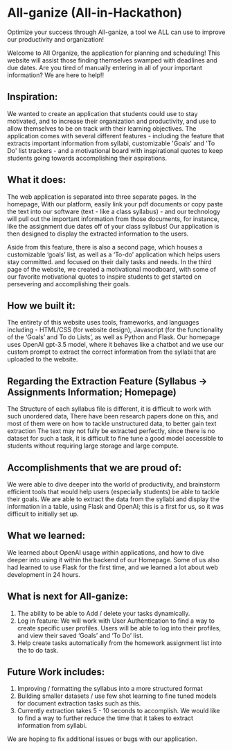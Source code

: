 # All-ganize (All-in-Hackathon)
Optimize your success through All-ganize, a tool we ALL can use to improve our productivity and organization!

Welcome to All Organize, the application for planning and scheduling! This website will assist those finding themselves swamped with deadlines and due dates. Are you tired of manually entering in all of your important information? We are here to help!!

## Inspiration: 
We wanted to create an application that students could use to stay motivated, and to increase their organization and productivity, and use to allow themselves to be on track with their learning objectives. The application comes with several different features - including the feature that extracts important information from syllabi, customizable 'Goals' and 'To Do' list trackers - and a motivational board with inspirational quotes to keep students going towards accomplishing their aspirations.

## What it does: 
The web application is separated into three separate pages. In the homepage, With our platform, easily link your pdf documents or copy paste the text into our software (text - like a class syllabus) - and our technology will pull out the important information from those documents, for instance, like the assignment due dates off of your class syllabus! Our application is then designed to display the extracted information to the users. 

Aside from this feature, there is also a second page, which houses a customizable ‘goals’ list, as well as a ‘To-do’ application which helps users stay committed. and focused on their daily tasks and needs. In the third page of the website, we created a motivational moodboard, with some of our favorite motivational quotes to inspire students to get started on persevering and accomplishing their goals. 


## How we built it:
The entirety of this website uses tools, frameworks, and languages including - HTML/CSS (for website design), Javascript (for the functionality of the ‘Goals’ and To do Lists’, as well as Python and Flask. Our homepage uses OpenAI gpt-3.5 model, where it behaves like a chatbot and we use our custom prompt to extract the correct information from the syllabi that are uploaded to the website.

## Regarding the Extraction Feature (Syllabus → Assignments Information; Homepage) 
The Structure of each syllabus file is different, it is difficult to work with such unordered data,
There have been research papers done on this, and most of them were on how to tackle unstructured data, to better gain text extraction
The text may not fully be extracted perfectly, since there is no dataset for such a task, it is difficult to fine tune a good model accessible to students without requiring large storage and large compute.

## Accomplishments that we are proud of: 
We were able to dive deeper into the world of productivity, and brainstorm efficient tools that would help users (especially students) be able to tackle their goals. We are able to extract the data from the syllabi and display the information in a table, using Flask and OpenAI; this is a first for us, so it was difficult to initially set up. 

## What we learned: 
We learned about OpenAI usage within applications, and how to dive deeper into using it within the backend of our Homepage. Some of us also had learned to use Flask for the first time, and we learned a lot about web development in 24 hours. 
 
## What is next for All-ganize: 
1. The ability to be able to Add / delete your tasks dynamically. 
2. Log in feature: We will work with User Authentication to find a way to create specific user profiles. Users will be able to log into their profiles, and view their saved ‘Goals’ and ‘To Do’ list. 
3. Help create tasks automatically from the homework assignment list into the to do task.

## Future Work includes: 
1. Improving / formatting the syllabus into a more structured format
2. Building smaller datasets / use few shot learning to fine tuned models for document extraction tasks such as this.
3. Currently extraction takes 5 - 10 seconds to accomplish. We would like to find a way to further reduce the time that it takes to extract information from syllabi. 


We are hoping to fix additional issues or bugs with our application.
